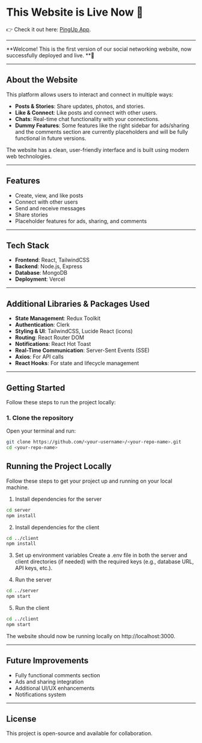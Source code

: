 # This Website is Live Now 🚀
👉 Check it out here:  [PingUp App](https://ping-up2-zeta.vercel.app). 

---

**Welcome! This is the first version of our social networking website, now successfully deployed and live. **🎉

---

## About the Website

This platform allows users to interact and connect in multiple ways:

- **Posts & Stories**: Share updates, photos, and stories.
- **Like & Connect**: Like posts and connect with other users.
- **Chats**: Real-time chat functionality with your connections.
- **Dummy Features**: Some features like the right sidebar for ads/sharing and the comments section are currently placeholders and will be fully functional in future versions.

The website has a clean, user-friendly interface and is built using modern web technologies.

---

## Features

- Create, view, and like posts
- Connect with other users
- Send and receive messages
- Share stories
- Placeholder features for ads, sharing, and comments

---

## Tech Stack

- **Frontend**: React, TailwindCSS
- **Backend**: Node.js, Express
- **Database**: MongoDB
- **Deployment**:  Vercel

---

## Additional Libraries & Packages Used

- **State Management**: Redux Toolkit
- **Authentication**: Clerk
- **Styling & UI**: TailwindCSS, Lucide React (icons)
- **Routing**: React Router DOM
- **Notifications**: React Hot Toast
- **Real-Time Communication**: Server-Sent Events (SSE)
- **Axios**: For API calls
- **React Hooks**: For state and lifecycle management

---

## Getting Started

Follow these steps to run the project locally:

### 1. Clone the repository
Open your terminal and run:
```bash
git clone https://github.com/<your-username>/<your-repo-name>.git
cd <your-repo-name>
```

## Running the Project Locally
Follow these steps to get your project up and running on your local machine.

1. Install dependencies for the server
   
```bash
cd server
npm install
```

2. Install dependencies for the client
```Bash
cd ../client
npm install
```

3. Set up environment variables
Create a .env file in both the server and client directories (if needed) with the required keys (e.g., database URL, API keys, etc.).


4. Run the server
```Bash
cd ../server
npm start
```

5. Run the client

```Bash
cd ../client
npm start
```

The website should now be running locally on http://localhost:3000.

---

## Future Improvements
- Fully functional comments section
- Ads and sharing integration
- Additional UI/UX enhancements
- Notifications system

---

## License
This project is open-source and available for collaboration.
